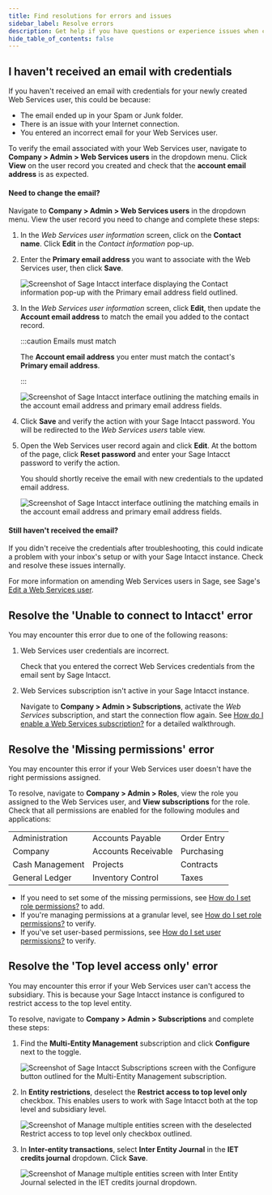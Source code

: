 ```yaml
---
title: Find resolutions for errors and issues
sidebar_label: Resolve errors
description: Get help if you have questions or experience issues when connecting to Sage Intacct
hide_table_of_contents: false
---
```


## I haven't received an email with credentials

If you haven't received an email with credentials for your newly created Web Services user, this could be because:

- The email ended up in your Spam or Junk folder.
- There is an issue with your Internet connection.
- You entered an incorrect email for your Web Services user.

To verify the email associated with your Web Services user, navigate to **Company > Admin > Web Services users** in the dropdown menu. Click **View** on the user record you created and check that the **account email address** is as expected. 

#### Need to change the email?

Navigate to **Company > Admin > Web Services users** in the dropdown menu. View the user record you need to change and complete these steps:

1. In the _Web Services user information_ screen, click on the **Contact name**. Click **Edit** in the _Contact information_ pop-up.

2. Enter the **Primary email address** you want to associate with the Web Services user, then click **Save**.

    ![Screenshot of Sage Intacct interface displaying the Contact information pop-up with the Primary email address field outlined.](/img/smb-help-hub/sage-intacct/0026-sageintacct-troubleshooting-1.png)

3. In the _Web Services user information_ screen, click **Edit**, then update the **Account email address** to match the email you added to the contact record.

    :::caution Emails must match

    The **Account email address** you enter must match the contact's **Primary email address**.

    :::

    ![Screenshot of Sage Intacct interface outlining the matching emails in the account email address and primary email address fields.](/img/smb-help-hub/sage-intacct/0027-sageintacct-troubleshooting-2.png)

4. Click **Save** and verify the action with your Sage Intacct password. You will be redirected to the _Web Services users_ table view.

5. Open the Web Services user record again and click **Edit**. At the bottom of the page, click **Reset password** and enter your Sage Intacct password to verify the action. 

    You should shortly receive the email with new credentials to the updated email address.

    ![Screenshot of Sage Intacct interface outlining the matching emails in the account email address and primary email address fields.](/img/smb-help-hub/sage-intacct/0028-sageintacct-troubleshooting-3.png)

#### Still haven't received the email?

If you didn't receive the credentials after troubleshooting, this could indicate a problem with your inbox's setup or with your Sage Intacct instance. Check and resolve these issues internally. 

For more information on amending Web Services users in Sage, see Sage's [Edit a Web Services user](https://www.intacct.com/ia/docs/en_US/help_action/Administration/Users/web-services-only-users.htm#EditaWebServicesuser).

## Resolve the 'Unable to connect to Intacct' error

You may encounter this error due to one of the following reasons:

1. Web Services user credentials are incorrect.

    Check that you entered the correct Web Services credentials from the email sent by Sage Intacct. 

2. Web Services subscription isn't active in your Sage Intacct instance.

    Navigate to **Company > Admin > Subscriptions**, activate the _Web Services_ subscription, and start the connection flow again. See [How do I enable a Web Services subscription?](/smb-help-hub/integrations/sage-intacct/web-services-subscription#how-do-i-enable-a-web-services-subscription) for a detailed walkthrough.

## Resolve the 'Missing permissions' error

You may encounter this error if your Web Services user doesn't have the right permissions assigned. 

To resolve, navigate to **Company > Admin > Roles**, view the role you assigned to the Web Services user, and **View subscriptions** for the role. Check that all permissions are enabled for the following modules and applications:

  ||||
  |------------------|---------------------|------------|
  | Administration  | Accounts Payable    | Order Entry |
  | Company         | Accounts Receivable | Purchasing  |
  | Cash Management | Projects            | Contracts   |
  | General Ledger  | Inventory Control   | Taxes       |

* If you need to set some of the missing permissions, see [How do I set role permissions?](/smb-help-hub/integrations/sage-intacct/web-services-user#how-do-i-set-role-permissions) to add.
* If you're managing permissions at a granular level, see [How do I set role permissions?](/smb-help-hub/integrations/sage-intacct/web-services-user#how-do-i-set-role-permissions) to verify.
* If you've set user-based permissions, see [How do I set user permissions?](/smb-help-hub/integrations/sage-intacct/web-services-user#how-do-i-set-user-permissions) to verify.

## Resolve the 'Top level access only' error

You may encounter this error if your Web Services user can't access the subsidiary. This is because your Sage Intacct instance is configured to restrict access to the top level entity. 

To resolve, navigate to **Company > Admin > Subscriptions** and complete these steps:

1. Find the **Multi-Entity Management** subscription and click **Configure** next to the toggle. 

    ![Screenshot of Sage Intacct Subscriptions screen with the Configure button outlined for the Multi-Entity Management subscription.](/img/smb-help-hub/sage-intacct/0029-sageintacct-troubleshooting-4.png)

2. In **Entity restrictions**, deselect the **Restrict access to top level only** checkbox. This enables users to work with Sage Intacct both at the top level and subsidiary level.

    ![Screenshot of Manage multiple entities screen with the deselected Restrict access to top level only checkbox outlined.](/img/smb-help-hub/sage-intacct/0030-sageintacct-troubleshooting-5.png)

3. In **Inter-entity transactions**, select **Inter Entity Journal** in the **IET credits journal** dropdown. Click **Save**. 

    ![Screenshot of Manage multiple entities screen with Inter Entity Journal selected in the IET credits journal dropdown.](/img/smb-help-hub/sage-intacct/0031-sageintacct-troubleshooting-6.png)